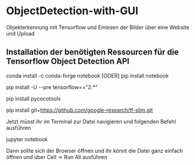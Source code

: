 # ObjectDetection-with-GUI
Objekterkennung mit Tensorflow und Einlesen der Bilder über eine Website und Upload

## Installation der benötigten Ressourcen für die Tensorflow Object Detection API
conda install -c conda-forge notebook [ODER] pip install notebook

pip install -U --pre tensorflow=="2.*"

pip install pycocotools

pip install git+https://github.com/google-research/tf-slim.git


Jetzt müsst ihr im Terminal zur Datei navigieren und folgenden Befehl ausführen

jupyter notebook

Dann sollte sich der Browser öffnen und ihr könnt die Datei ganz einfach öffnen und über Cell -> Run All ausführen


